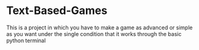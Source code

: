 # Text-Based-Games
This is a project in which you have to make a game as advanced or simple as you want under the single condition that it works through the basic python terminal
